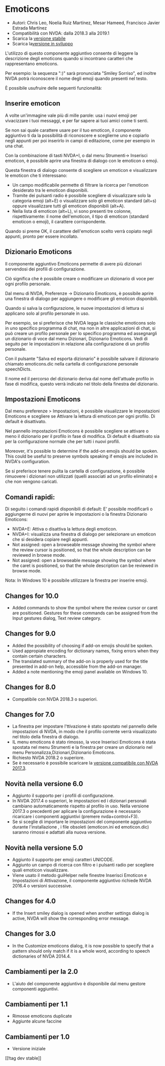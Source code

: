 # Emoticons #

* Autori: Chris Leo, Noelia Ruiz Martínez, Mesar Hameed, Francisco Javier
  Estrada Martínez
* Compatibilità con NVDA: dalla 2018.3 alla 2019.1
* Scarica la [versione stabile][1]
* Scarica la[versione in sviluppo][2]

L'utilizzo di questo componente aggiuntivo consente di leggere la
descrizione degli emoticons quando si incontrano caratteri che rappresentano
emoticons.

Per esempio: la sequenza ":)" sarà pronunciata "Smiley Sorriso", ed inoltre
NVDA potrà riconoscere il nome degli emoji quando presenti nel testo.

È possibile usufruire delle seguenti funzionalità:

## Inserire emoticon ##

A volte un'immagine vale più di mille parole: usa i nuovi emoji per
vivacizzare i tuoi messaggi, e per far sapere ai tuoi amici come ti senti.

Se non sai quale carattere usare per il tuo emoticon, il componente
aggiuntivo ti da la possibilità di riconoscere e sceglierne uno e copiarlo
negli appunti per poi inserirlo in campi di editazione, come per esempio in
una chat.

Con la combinazione di tasti NVDA+I, o dal menu Strumenti->  Inserisci emoticon, è possibile aprire una finestra di dialogo con le emoticon o emoji.

Questa finestra di dialogo consente di scegliere un emoticon e visualizzare
le emoticon che ti interessano:

*	Un campo modificabile permette di filtrare la ricerca per l'emoticon
  desiderato tra le emoticon disponibili. 
*	Tramite dei pulsanti radio è possibile scegliere di visualizzare solo la
  categoria emoji (alt+E) o visualizzare solo gli emoticon standard (alt+s)
  oppure visualizzare tutti gli emoticon disponibili (alt+A).
*	Nella lista di emoticon (alt+L), vi sono presenti tre colonne,
  rispettivamente: il nome dell'emoticon, il tipo di emoticon (standard
  emoticon o emoji), il carattere corrispondente. 

Quando si preme OK, il carattere dell'emoticon scelto verrà copiato negli
appunti, pronto per essere incollato.

## Dizionario Emoticons ##

Il componente aggiuntivo Emoticons permette di avere più dizionari
servendosi dei profili di configurazione.

Ciò significa che   è possibile creare o modificare un dizionario di voce
per ogni profilo personale.

Dal menu di NVDA, Preferenze -> Dizionario Emoticons, è possibile aprire una finestra di dialogo per aggiungere o modificare gli emoticon disponibili.

Quando si salva la configurazione, le nuove impostazioni di lettura si
applicano solo al profilo personale in uso.

Per esempio, se si preferisce che NVDA legga le classiche emoticons solo in
uno specifico programma di chat, ma non in altre applicazioni di chat, si
può creare un profilo personale per lo specifico programma ed assegnargli
un dizionario di voce dal menu Dizionari, Dizionario Emoticons. Vedi di
seguito per le impostazioni in relazione alla configurazione  di un profilo
personale.

Con il pulsante "Salva ed esporta dizionario" è possibile salvare il
dizionario chiamato emoticons.dic nella cartella di configurazione personale
speechDicts.

Il nome ed il percorso del dizionario deriva dal nome dell'attuale profilo
in fase di modifica, questo verrà indicato nel titolo della finestra del
dizionario.

## Impostazioni Emoticons ##

Dal menu preferenze > Impostazioni, è possibile visualizzare le impostazioni Emoticons e scegliere se Attivare la lettura di emoticon per ogni profilo. Di default è disattivato.

Nel pannello impostazioni Emoticons è possibile scegliere se attivare o meno il dizionario per il profilo in fase di modifica. Di default è disattivato sia per la configurazione normale che per tutti i nuovi profili.

Moreover, it's possible to determine if the add-on emojis should be
spoken. This could be useful to preserve symbols speaking if emojis are
included in NVDA's configuration.

Se si preferisce tenere  pulita la cartella di configurazione, è possibile
rimuovere i dizionari non utilizzati (quelli associati ad un profilo
eliminato) e che non vengono caricati.

## Comandi rapidi: ##

Di seguito i comandi rapidi disponibili di default: E' possibile modificarli
o aggiungerne di nuovi per aprire le impostazioni o la finestra Dizionario
Emoticons:

* NVDA+E: Attiva o disattiva la lettura degli emoticon.
* NVDA+I: visualizza una finestra di dialogo per selezionare un emoticon che
  si desidera copiare negli appunti.
* Not assigned: open a browseable message showing the symbol where the
  review cursor is positioned, so that the whole description can be reviewed
  in browse mode.
* Not assigned: open a browseable message showing the symbol where the caret
  is positioned, so that the whole description can be reviewed in browse
  mode.

Nota: In Windows 10 è possibile utilizzare la finestra per inserire emoji. 


## Changes for 10.0 ##

* Added commands to show the symbol where the review cursor or caret are
  positioned. Gestures for these commands can be assigned from the Input
  gestures dialog, Text review category.

## Changes for 9.0 ##

* Added the possibility of choosing if add-on emojis should be spoken.
* Used appropiate encoding for dictionary names, fixing errors when they
  contain certain characters.
* The translated summary of the add-on is properly used for the title
  presented in add-on help, accessible from the add-on manager.
* Added a note mentioning the emoji panel available on Windows 10.

## Changes for 8.0 ##

* Compatibile con NVDA 2018.3 o superiori.

## Changes for 7.0 ##

* La finestra per impostare l'ttivazione è stato spostato nel pannello delle
  impostazioni di NVDA, in modo che il profilo corrente verrà visualizzato
  nel titolo della finestra di dialogo.
* IL menu emoticons è stato rimosso, la voce Inserisci Emoticons è stata
  spostata nel menu Strumenti e la finestra per creare un dizionario nel
  menu Personalizza,Dizionari,Dizionario Emoticons.
* Richiesto NVDA 2018.2 o superiore.
* Se è necessario è possibile scaricare la [versione compatibile con NVDA
  2017.3][3].

## Novità nella versione 6.0 ##

* Aggiunto il supporto per i profili di configurazione.
* In NVDA 2017.4 o superiori, le impostazioni ed i dizionari personali
  cambiano automaticamente rispetto al profilo in uso. Nella versione 2017.3
  o precedenti per aplicare la configurazione è necessario ricaricare i
  componenti aggiuntivi (premere nvda+control+F3).
* Se si sceglie di importare le impostazioni del componente aggiuntivo
  durante l'installazione , i file obsoleti (emoticon.ini ed emoticon.dic)
  saranno rimossi e adattati alla nuova versione. 

## Novità nella versione 5.0 ##

* Aggiunto il supporto per emoji caratteri UNICODE.
* Aggiunto un campo di ricerca con filtro e i pulsanti radio per scegliere
  quali emoticon visualizzare.
* Viene usato il metodo guiHelper nelle finestre Inserisci Emoticon e
  Impostazioni di Attivazione, il componente aggiuntivo richiede NVDA 2016.4
  o versioni successive.

## Changes for 4.0 ##

* If the Insert smiley dialog is opened when another settings dialog is
  active, NVDA will show the corresponding error message.


## Changes for 3.0 ##

* In the Customize emoticons dialog, it is now possible to specify that a
  pattern should only match if it is a whole word, according to speech
  dictionaries of NVDA 2014.4.


## Cambiamenti per la 2.0 ##

* L'aiuto del componente aggiuntivo è disponibile dal menu gestore
  componenti aggiuntivi.


## Cambiamenti per 1.1 ##

* Rimosse emoticons duplicate
* Aggiunte alcune faccine

## Cambiamenti per 1.0 ##

* Versione iniziale

[[!tag dev stable]]

[1]: https://addons.nvda-project.org/files/get.php?file=emo

[2]: https://addons.nvda-project.org/files/get.php?file=emo-dev

[3]: https://addons.nvda-project.org/files/get.php?file=emo-o
